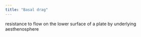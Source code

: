 ```yaml
---
title: "Basal drag"
---
```

resistance to flow on the lower surface of a plate by underlying aesthenosphere

